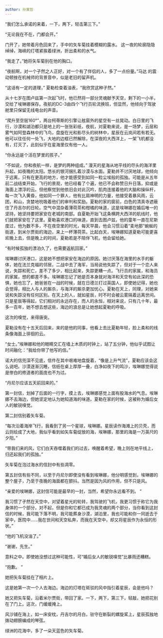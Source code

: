 ```yaml
---
author: 孙寅哲
---
```

“我们怎么承诺的来着，一下，两下，轻击第三下。”

“无论我在不在，门都会开。”

门开了，她带着月色回来了，手中的矢车菊挂着模糊的露水。 这一夜的轮廓隐隐
绰绰，海峡的灯塔紧挨着绿洲，折出柔和的水气。

“我走了。”她将矢车菊别在他的胸口。

“夜航啊，对一个孑然之人正好，对一个有了伴侣的人，多了一点份量。”马达
的震动顿挫在机械师的背景音中，似是老旧的留声机。

“这话有一定的道理，” 夏勒检查着油表，“我欣赏这种孑然。”

从十七岁在图卢兹第一次起飞时，他已然将一部分灵魂献予天空，剩下的一小半，交给了埃琳娜保存。夜航的DC-3由四个飞行员轮流换班，但显然，他倾向于驾驶舱里只保留无线电台的声音。

“爬升至空层160°”，两台柯蒂斯的引擎让舷窗外的星空有一丝晃动。白日里的飞行，沙漠和湖泊都只是地上的一张张彩纸，夜航，对夏勒来说，是一场梦，云层和雾气如阿登森林中的飞鸟，盘旋在光和影尽头的树林中，星辰在云岚间若有若无。他可以往任何一处飞，大地的边框已然解除，在深夜的大西洋上，一架飞机都没有，灯灭了，此刻似乎在星海里仅有他一人。

“你永远是个活在梦里的孩子。”

“不如说，你和夜航一样，是梦的两种组成。”
漫天的星海从地平线的尽头的海洋里升起，如夜晚的太阳。悠长的银河捆扎着沙漠与水面。夏勒并不讨厌地球，他倾向于远离，只有在更高的地方，他才能感受到如同一粒尘埃般的孤独。可能是从五年前二战结束开始，飞行的景观，他已经看了个遍，他已不会称赞日升日落，抑或是海面上漂浮的云。但他察觉到他依旧会对此沉吟，肌肉连接着他的大脑和操纵杆，每一次飞入黄昏，他如同一个罪人，他有比肩神明的力量，他接受着暴风雨，云团，和山，贪婪地吮吸着他们的审判和奖励。夏勒的家的窗前，白色的清真寺遮蔽住了丹吉尔的日轮。空气中混杂着薄荷茶和柑橘的味道，这是埃琳娜在婚后唯一的坚持，她坚持要把家安在老城的南部。自夏勒开始飞这条横跨大西洋的航线时，他们就把家安在了这里。夏勒喜欢港口的味道，直到去图卢兹，他的童年一直在尼斯度过，他为数不多，不在夜空里的时光，每天早晨，他会习惯沿着“麦地那”蜿蜒的街道，到米尔贾街的海边，来上一杯薄荷茶。比起白天，埃琳娜知道夏勒可能更喜欢晚上去，但是晚上的时间，夏勒若是不陪伴飞机，他会留给她。

“有时候孤独的漂泊久了，也需要返航回家。”

埃琳娜讨厌港口，这是她不想把家安在海边的原因。她讨厌落在海里的水手的躯体，她在法兰克福的邻居，二战中去了海军，当局说他失踪了，但对于一个恋人来说，失踪和死亡，差不了多少，相比起来，失踪更糟一点。飞行员的家属，和海员的家属，想的都差不多。埃琳娜忘记了她是否本身就对海洋和天空有如此深的恐惧，她也忘了，她爸爸在一战的时候，就在日德兰打过英国人，即使她记得，她也会觉得，相比人与人的厮杀，与海洋的厮杀更加忧心。夏勒在天上，同理，对她来说和失踪没有任何区别。在天上的人，就如星辰，时不时会被云雾隔着远离世间。只是星辰等得起，它们相对的永远存在，而人的永恒，相对来说，只有几十年，最多一百年，她不想去想这些，海边的浪总是让她想起夏勒的呼吸。

这次的嗅觉，来得唐突。

夏勒没有在十五天后回来，来的是他的同事，他看上去比夏勒年轻，脸上柔和的线条像海面上徘徊的云。

“女士。”埃琳娜和他的眼睛交汇在墙上木质的时钟上，站了五分钟，他似乎试图让时间融化：“我给你带了他写的信。”

诺大的信兜深不见底，信件在其中艰难地盘旋着，“像是上升气流”，夏勒应该会这么说吧。沙漠逐渐沉睡，信纸在桌上厚厚一叠，白净如夜下的鸣沙，埃琳娜觉得说是惨白的修道者的面庞也不为过。

“丹尼尔应该五天前回来的。”

第一封信，划掉了后面的一行字，摸上去，埃琳娜感觉上面有股海水的气息。埃琳娜不去海边，但她坚定地认为她知道海的味道。夏勒在家的时候，这被称为婚后女人的敏锐嗅觉。

第二封信别着矢车菊。

“每次沿着海岸飞行，我看到了另一个星球，埃琳娜。星辰读作海滩上的贝壳，而云则绘成了大地，我似乎看到如矢车菊绽放的海，埃琳娜，那里的海是一万英尺的夕阳。”

“带我们来的风，它们白天吞噬着我们的过去，唤醒着希望，晚上则在地平线上，归还起我们的孤独。”

矢车菊在泡过海水的信封中有些凋零。

第五封信有些不同，以至于丹尼尔即使没有看到埃琳娜，他分明感觉到，埃琳娜的整个屋子，乃至于夜晚的海面都在颤抖。当然是因为风的作用，但不只是风。

“亲爱的埃琳娜，这封信可能是最早的一封，当然，希望你永远看不到。 ”

我习惯了孑然在天空中，对望着星光的轮转，我驾驶的飞机，我更习惯于称它为我身体的一个部分，对不起，但是你和它都已成为我灵魂的两个部分，当你看到这封信的时候，我可能下落不明，我可能葬身沙漠，湖泊里，我也可能和你一同逝去于家中，医院中……我在世间和天空私奔，而我在天空中，却又将星辰作为永恒的形状。”

“他的飞机没油了。”

“谢谢，先生。”

意料之中。即使她没想过这种可能性，可“婚后女人的敏锐嗅觉”比暴雨还糟糕。

“抱歉。 ”

她把矢车菊挂在了相片上。

这是她第一次一个人去海边。海边的灯塔在斑驳的风中指引着星辰，会是他吗？

她又把矢车菊，沿着米尔贾街，带回了家。一下，两下，第三下，轻敲，她把花别在了门上。这次，门缓缓掩上。

风沙铺在海上，如一床安枕，丹吉尔的月白，驻守在断裂的螺旋桨上，星辰孤独地拨动翅膀编成的琴弦。

绿洲的花海中，多了一朵天蓝色的矢车菊。
